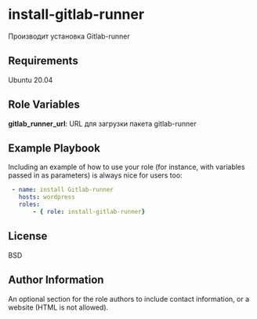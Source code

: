 install-gitlab-runner
=========

Производит установка Gitlab-runner

Requirements
------------

Ubuntu 20.04

Role Variables
--------------

**gitlab_runner_url**: URL для загрузки пакета gitlab-runner

Example Playbook
----------------

Including an example of how to use your role (for instance, with variables passed in as parameters) is always nice for users too:

```yml
 - name: install Gitlab-runner
   hosts: wordpress
   roles:
       - { role: install-gitlab-runner}
```

License
-------

BSD

Author Information
------------------

An optional section for the role authors to include contact information, or a website (HTML is not allowed).
